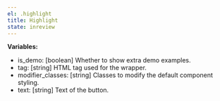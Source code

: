 ```yaml
---
el: .highlight
title: Highlight
state: inreview
---
```


__Variables:__
* is_demo: [boolean] Whether to show extra demo examples.
* tag: [string] HTML tag used for the wrapper.
* modifier_classes: [string] Classes to modify the default component styling.
* text: [string] Text of the button.
